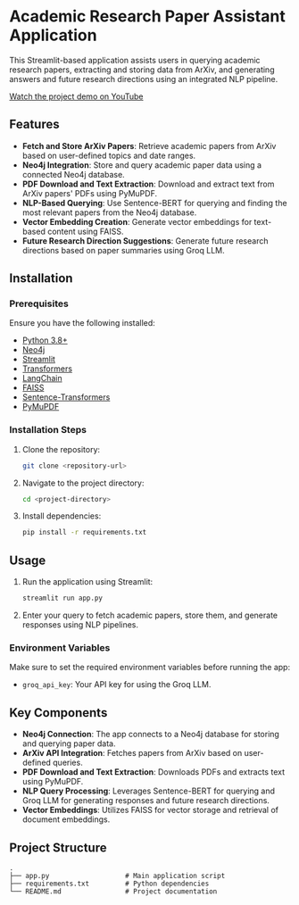 
# Academic Research Paper Assistant Application

This Streamlit-based application assists users in querying academic research papers, extracting and storing data from ArXiv, and generating answers and future research directions using an integrated NLP pipeline.

[Watch the project demo on YouTube](https://www.youtube.com/watch?v=wMX306g5tf0)

## Features

- **Fetch and Store ArXiv Papers**: Retrieve academic papers from ArXiv based on user-defined topics and date ranges.
- **Neo4j Integration**: Store and query academic paper data using a connected Neo4j database.
- **PDF Download and Text Extraction**: Download and extract text from ArXiv papers' PDFs using PyMuPDF.
- **NLP-Based Querying**: Use Sentence-BERT for querying and finding the most relevant papers from the Neo4j database.
- **Vector Embedding Creation**: Generate vector embeddings for text-based content using FAISS.
- **Future Research Direction Suggestions**: Generate future research directions based on paper summaries using Groq LLM.

## Installation

### Prerequisites

Ensure you have the following installed:

- [Python 3.8+](https://www.python.org/)
- [Neo4j](https://neo4j.com/download/)
- [Streamlit](https://streamlit.io/)
- [Transformers](https://huggingface.co/transformers/)
- [LangChain](https://langchain.com/)
- [FAISS](https://faiss.ai/)
- [Sentence-Transformers](https://www.sbert.net/)
- [PyMuPDF](https://pymupdf.readthedocs.io/en/latest/)

### Installation Steps

1. Clone the repository:
   ```bash
   git clone <repository-url>
   ```
2. Navigate to the project directory:
   ```bash
   cd <project-directory>
   ```
3. Install dependencies:
   ```bash
   pip install -r requirements.txt
   ```

## Usage

1. Run the application using Streamlit:
   ```bash
   streamlit run app.py
   ```
2. Enter your query to fetch academic papers, store them, and generate responses using NLP pipelines.

### Environment Variables

Make sure to set the required environment variables before running the app:

- `groq_api_key`: Your API key for using the Groq LLM.

## Key Components

- **Neo4j Connection**: The app connects to a Neo4j database for storing and querying paper data.
- **ArXiv API Integration**: Fetches papers from ArXiv based on user-defined queries.
- **PDF Download and Text Extraction**: Downloads PDFs and extracts text using PyMuPDF.
- **NLP Query Processing**: Leverages Sentence-BERT for querying and Groq LLM for generating responses and future research directions.
- **Vector Embeddings**: Utilizes FAISS for vector storage and retrieval of document embeddings.

## Project Structure

```plaintext
.
├── app.py                   # Main application script
├── requirements.txt         # Python dependencies
└── README.md                # Project documentation
```



